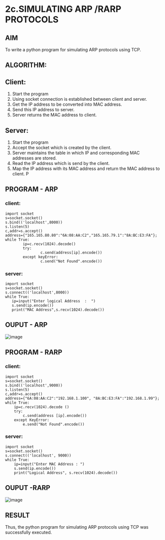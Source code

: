 # 2c.SIMULATING ARP /RARP PROTOCOLS
## AIM
To write a python program for simulating ARP protocols using TCP.
## ALGORITHM:
## Client:
1. Start the program
2. Using socket connection is established between client and server.
3. Get the IP address to be converted into MAC address.
4. Send this IP address to server.
5. Server returns the MAC address to client.
## Server:
1. Start the program
2. Accept the socket which is created by the client.
3. Server maintains the table in which IP and corresponding MAC addresses are
stored.
4. Read the IP address which is send by the client.
5. Map the IP address with its MAC address and return the MAC address to client.
P
## PROGRAM - ARP
### client:
```
import socket
s=socket.socket()
s.bind(('localhost',8000))
s.listen(5)
c,addr=s.accept()
address={"165.165.80.80":"6A:08:AA:C2","165.165.79.1":"8A:BC:E3:FA"};
while True:
        ip=c.recv(1024).decode()
        try:
                c.send(address[ip].encode())
        except keyError:
                c.send("Not Found".encode())

```
### server:
```
import socket
s=socket.socket()
s.connect(('localhost',8000))
while True:
   ip=input("Enter logical Address  :  ")
   s.send(ip.encode())
   print("MAC Address",s.recv(1024).decode())
```
## OUPUT - ARP
![image](https://github.com/user-attachments/assets/ed66f157-0a4e-4f9c-8ae9-01ed78c35f78)

## PROGRAM - RARP
### client:
```
import socket
s=socket.socket()
s.bind(('localhost',9000))
s.listen(5)
c,addr=s.accept()
address={"6A:08:AA:C2":"192.168.1.100", "8A:BC:E3:FA":"192.168.1.99"};
while True:
    ip=c.recv(1024).decode ()
    try:
        c.send(address [ip].encode())
    except KeyError:
        e.send("Not Found".encode())

```
### server:
```
import socket
s=socket.socket()
s.connect(('localhost', 9000))
while True:
    ip=input("Enter MAC Address : ")
    s.send(ip.encode())
    print("Logical Address", s.recv(1024).decode())

```
## OUPUT -RARP
![image](https://github.com/user-attachments/assets/df24a082-ea2e-44ef-b6dd-3d44a024441f)


## RESULT
Thus, the python program for simulating ARP protocols using TCP was successfully 
executed.

